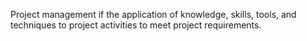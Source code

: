 Project management if the application of knowledge, skills, tools, and techniques to project activities to meet project requirements.